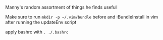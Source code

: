 Manny's random assortment of things he finds useful

Make sure to run `mkdir -p ~/.vim/bundle` before and :BundleInstall in vim after running the updateEnv script

apply bashrc with `. ./.bashrc`
